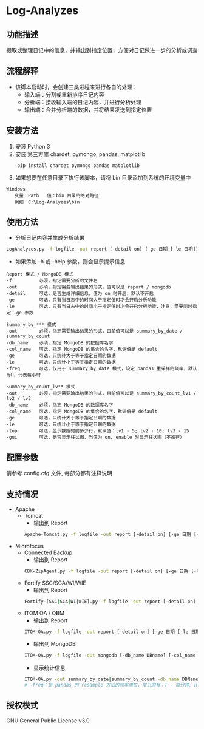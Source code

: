 # Log-Analyzes

## 功能描述
提取或整理日记中的信息，并输出到指定位置，方便对日记做进一步的分析或调查

## 流程解释
* 该脚本启动时，会创建三类进程来进行各自的处理：
    * 输入端：分割或重新排序日记内容
    * 分析端：接收输入端的日记内容，并进行分析处理
    * 输出端：合并分析端的数据，并将结果发送到指定位置

## 安装方法
1. 安装 Python 3
2. 安装 第三方库 chardet, pymongo, pandas, matplotlib
```
    pip install chardet pymongo pandas matplotlib
```
3. 如果想要在任意目录下执行该脚本，请将 bin 目录添加到系统的环境变量中
```
Windows
   变量：Path   值：bin 目录的绝对路径
   例如：C:\Log-Analyzes\bin
```

## 使用方法
* 分析日记内容并生成分析结果
```bash
LogAnalyzes.py -f logfile -out report [-detail on] [-ge 日期 [-le 日期]]   # 日期格式:年-月-日, 例如 2019-10-10
```
* 如果添加 -h 或 -help 参数，则会显示提示信息
```
Report 模式 / MongoDB 模式
-f          必须，指定需要分析的文件名
-out        必须，指定需要输出结果的形式，值可以是 report / mongodb
-detail     可选，是否生成详细信息，值为 on 时开启，默认不开启
-ge         可选，只有当日志中的时间大于指定值时才会开启分析功能
-le         可选，只有当日志中的时间小于指定值时才会开启分析功能，注意，需要同时指定 -ge 参数

Summary_by_*** 模式
-out        必须，指定需要输出结果的形式，目前值可以是 summary_by_date / summary_by_count
-db_name    必须，指定 MongoDB 的数据库名字
-col_name   可选，指定 MongoDB 的集合的名字，默认值是 default
-ge         可选，只统计大于等于指定日期的数据
-le         可选，只统计小于等于指定日期的数据
-freq       可选，仅用于 summary_by_date 模式，设定 pandas 重采样的频率，默认为H，代表每小时

Summary_by_count_lv** 模式
-out        必须，指定需要输出结果的形式，目前值可以是 summary_by_count_lv1 / lv2 / lv3
-db_name    必须，指定 MongoDB 的数据库名字
-col_name   可选，指定 MongoDB 的集合的名字，默认值是 default
-ge         可选，只统计大于等于指定日期的数据
-le         可选，只统计小于等于指定日期的数据
-top        可选，显示数据的前多少行，默认值：lv1 - 5; lv2 - 10; lv3 - 15
-gui        可选，是否显示柱状图，当值为 on, enable 时显示柱状图（不推荐）
```

## 配置参数
请参考 config.cfg 文件, 每部分都有注释说明

## 支持情况
* Apache
    * Tomcat
        * 输出到 Report
        ```bash
        Apache-Tomcat.py -f logfile -out report [-detail on] [-ge 日期 [-le 日期]]
        ```
* Microfocus
    * Connected Backup
        * 输出到 Report
        ```bash
        CBK-ZipAgent.py -f logfile -out report [-detail on] [-ge 日期 [-le 日期]]
        ```
    * Fortify SSC/SCA/WI/WIE
        * 输出到 Report
        ```bash
        Fortify-[SSC|SCA|WI|WIE].py -f logfile -out report [-detail on] [-ge 日期 [-le 日期]]
        ```
    * ITOM OA / OBM
        * 输出到 Report
        ```bash
        ITOM-OA.py -f logfile -out report [-detail on] [-ge 日期 [-le 日期]]
        ```
        * 输出到 MongoDB
        ```bash
        ITOM-OA.py -f logfile -out mongodb [-db_name DBname] [-col_name ColName]
        ```
        * 显示统计信息
        ```bash
        ITOM-OA.py -out summary_by_date|summary_by_count -db_name DBName [-col_name ColName] [-ge 日期] [-le 日期] [-freq 频率单位,默认为1H]
        # -freq：是 pandas 的 resample 方法的频率单位，常见的有：T - 每分钟, H - 每小时, D - 每一天, M - 每个月    
        ```

## 授权模式
GNU General Public License v3.0